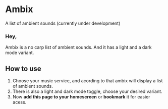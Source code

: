# Ambix
A list of ambient sounds (currently under development)


### Hey, 
Ambix is a no carp list of ambient sounds. And it has a light and a dark mode variant. 

## How to use 
1. Choose your music service, and acording to that ambix will display a list of ambient sounds. 
2. There is also a light and dark mode toggle, choose your desired variant.
3. Now **add this page to your homescreen** or **bookmark** it for easier acess. 
